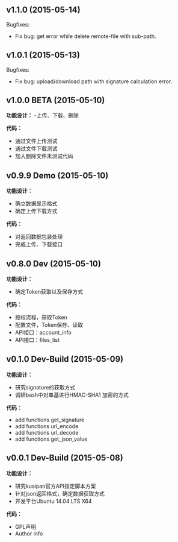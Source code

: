 ## v1.1.0 (2015-05-14)
Bugfixes:
- Fix bug: get error while delete remote-file with sub-path.

## v1.0.1 (2015-05-13)
Bugfixes:
- Fix bug: upload/download path with signature calculation error.


## v1.0.0 BETA (2015-05-10)
**功能设计：**
-上传、下载、删除

**代码：**
- 通过文件上传测试
- 通过文件下载测试
- 加入删除文件未测试代码


## v0.9.9 Demo (2015-05-10)
**功能设计：**
- 确立数据显示格式
- 确定上传下载方式

**代码：**
- 对返回数据包装处理
- 完成上传、下载接口


## v0.8.0 Dev (2015-05-10)
**功能设计：**
- 确定Token获取以及保存方式

**代码：**
- 授权流程，获取Token
- 配置文件，Token保存、读取
- API接口：account_info
- API接口：files_list


## v0.1.0 Dev-Build (2015-05-09)
**功能设计：**
- 研究signature的获取方式
- 调研bash中对串基进行HMAC-SHA1 加密的方式

**代码：**
- add functions get_signature 
- add functions url_encode 
- add functions url_decode 
- add functions get_json_value


## v0.0.1 Dev-Build (2015-05-08)
**功能设计：**
- 研究kuaipan官方API指定脚本方案
- 针对json返回格式，确定数据获取方式
- 开发平台Ubuntu 14.04 LTS X64 

**代码：**
- GPL声明
- Author info
